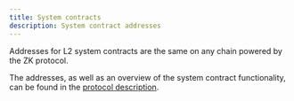 ```yaml
---
title: System contracts
description: System contract addresses
---
```


Addresses for L2 system contracts are the same on any chain powered by the ZK protocol.

The addresses, as well as an overview of the system contract functionality, can be found in the [protocol description](/zksync-protocol/zksync-era/contracts/system-contracts).
